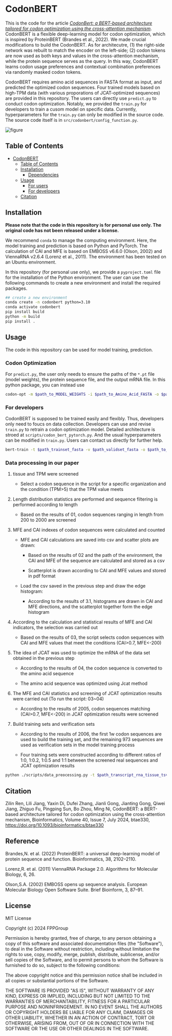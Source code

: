 # CodonBERT

This is the code for the article [_CodonBert: a BERT-based architecture tailored for codon optimization using the cross-attention mechanism_](https://doi.org/10.1093/bioinformatics/btae330). CodonBERT is a flexible deep-learning model for codon optimization, which is inspired by ProteinBERT (Brandes et al., 2022). We made crucial modifications to build the CodonBERT. As for architecutre, (1) the right-side network was rebuilt to match the encoder on the left-side; (2) codon tokens are now used as both keys and values in the cross-attention mechanism, while the protein sequence serves as the query. In this way, CodonBERT learns codon usage preferences and contextual combination preferences via randomly masked codon tokens. 

CodonBERT requires amino acid sequences in FASTA format as input, and predicted the optimized codon sequences. Four trained models based on high-TPM data (with various proporations of JCAT-optimized sequences) are provided in this repository. The users can directly use `predict.py` to conduct codon optimization. Notably, we provided the `train.py` for developers to train a cusom model on specific data. Currently, hyperparameters for the `train.py` can only be modified in the source code. The source code itself is in `src/codonbert/config_function.py`. 

![figure](figures/2024.01.24-figure1.jpg)


## Table of Contents

- [CodonBERT](#codonbert)
  - [Table of Contents](#table-of-contents)
  - [Installation](#installation)
    - [Dependencies](#dependencies)
  - [Usage](#usage)
    - [For users](#for-users)
    - [For developers](#for-developers)
  - [Citation](#citation)


## Installation

**Please note that the code in this repository is for personal use only. The original code has not been released under a license.**

We recommend `conda` to manage the computing environment. Here, the model training and prediction is based on Python and PyTorch. The calculation of CAI and MFE is based on EMBOSS v6.6.0 (Olson, 2002) and ViennaRNA v2.6.4 (Lorenz et al., 2011). The environment has been tested on an Ubuntu environment. 

In this repository (for personal use only), we provide a `pyproject.toml` file for the installation of the Python environment. The user can use the following commands to create a new environment and install the required packages.

```bash
## create a new environment
conda create -n codonbert python=3.10
conda activate codonbert
pip install build
python -m build
pip install .
```


## Usage
The code in this repository can be used for model training, prediction.

### Codon Optimization

For `predict.py`, the user only needs to ensure the paths of the `*.pt` file (model weights), the protein sequence file, and the output mRNA file. In this python package, you can instead use 

```bash
codon-opt -m $path_to_MODEL_WEIGHTS -i $path_to_Amino_Acid_FASTA -o $path_to_output
```

### For developers

CodonBERT is supposed to be trained easily and flexibly. Thus, developers only need to foucs on data collection. Developers can use and revise `train.py` to retrain a codon optimization model. Detailed architecture is stroed at `scripts/codon_bert_pytorch.py`. And the usual hyperparameters can be modified in `train.py`. Users can contact us directly for further help.

```bash
bert-train -t $path_trainset_fasta -v $path_validset_fasta -o $path_to_save_model_weights
```


### Data processing in our paper
1. tissue and TPM were screened
   -	Select a codon sequence in the script for a specific organization and the condition (TPM>5) that the TPM value meets

2. Length distribution statistics are performed and sequence filtering is performed according to length
   -	Based on the results of 01, codon sequences ranging in length from 200 to 2000 are screened

3. MFE and CAI indexes of codon sequences were calculated and counted
   - MFE and CAI calculations are saved into csv and scatter plots are drawn:

     -	Based on the results of 02 and the path of the environment, the CAI and MFE of the sequence are calculated and stored as a csv

     -	Scatterplot is drawn according to CAI and MFE values and stored in pdf format

   - Load the csv saved in the previous step and draw the edge histogram:

     - According to the results of 3.1, histograms are drawn in CAI and MFE directions, and the scatterplot together form the edge histogram

4. According to the calculation and statistical results of MFE and CAI indicators, the selection was carried out

   -	Based on the results of 03, the script selects codon sequences with CAI and MFE values that meet the conditions (CAI>0.7, MFE<-200)

5. The idea of JCAT was used to optimize the mRNA of the data set obtained in the previous step

   -	According to the results of 04, the codon sequence is converted to the amino acid sequence

   -	The amino acid sequence was optimized using Jcat method

6. The MFE and CAI statistics and screening of JCAT optimization results were carried out (To run the script: 03~04)

   -	According to the results of 2005, codon sequences matching (CAI>0.7, MFE<-200) in JCAT optimization results were screened

7. Build training sets and verification sets

   -	According to the results of 2006, the first 1w codon sequences are used to build the training set, and the remaining 973 sequences are used as verification sets in the model training process

   -	Four training sets were constructed according to different ratios of 1:0, 1:0.2, 1:0.5 and 1:1 between the screened real sequences and JCAT optimization results

```bash
python ./scripts/data_preocessing.py -t $path_transcript_rna_tissue_tsv_file -l $path_gencode_v43_pc_translations_fa_gz_file -c $path_gencode_v43_pc_transcripts_fa_gz_file -o $path_output
```



## Citation

Zilin Ren, Lili Jiang, Yaxin Di, Dufei Zhang, Jianli Gong, Jianting Gong, Qiwei Jiang, Zhiguo Fu, Pingping Sun, Bo Zhou, Ming Ni, CodonBERT: a BERT-based architecture tailored for codon optimization using the cross-attention mechanism, Bioinformatics, Volume 40, Issue 7, July 2024, btae330, https://doi.org/10.1093/bioinformatics/btae330

## Reference
Brandes,N. et al. (2022) ProteinBERT: a universal deep-learning model of protein sequence and function. Bioinformatics, 38, 2102–2110.

Lorenz,R. et al. (2011) ViennaRNA Package 2.0. Algorithms for Molecular Biology, 6, 26.

Olson,S.A. (2002) EMBOSS opens up sequence analysis. European Molecular Biology Open Software Suite. Brief Bioinform, 3, 87–91.

## License

MIT License

Copyright (c) 2024 FPPGroup

Permission is hereby granted, free of charge, to any person obtaining a copy
of this software and associated documentation files (the "Software"), to deal
in the Software without restriction, including without limitation the rights
to use, copy, modify, merge, publish, distribute, sublicense, and/or sell
copies of the Software, and to permit persons to whom the Software is
furnished to do so, subject to the following conditions:

The above copyright notice and this permission notice shall be included in all
copies or substantial portions of the Software.

THE SOFTWARE IS PROVIDED "AS IS", WITHOUT WARRANTY OF ANY KIND, EXPRESS OR
IMPLIED, INCLUDING BUT NOT LIMITED TO THE WARRANTIES OF MERCHANTABILITY,
FITNESS FOR A PARTICULAR PURPOSE AND NONINFRINGEMENT. IN NO EVENT SHALL THE
AUTHORS OR COPYRIGHT HOLDERS BE LIABLE FOR ANY CLAIM, DAMAGES OR OTHER
LIABILITY, WHETHER IN AN ACTION OF CONTRACT, TORT OR OTHERWISE, ARISING FROM,
OUT OF OR IN CONNECTION WITH THE SOFTWARE OR THE USE OR OTHER DEALINGS IN THE
SOFTWARE.
